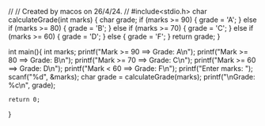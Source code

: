 //
// Created by macos on 26/4/24.
//
#include<stdio.h>
char calculateGrade(int marks) {
    char grade;
    if (marks >= 90) {
        grade = 'A';
    } else if (marks >= 80) {
        grade = 'B';
    } else if (marks >= 70) {
        grade = 'C';
    } else if (marks >= 60) {
        grade = 'D';
    } else {
        grade = 'F';
    }
    return grade;
}

int main(){
    int marks;
    printf("Mark >= 90 ==> Grade: A\n");
    printf("Mark >= 80 ==> Grade: B\n");
    printf("Mark >= 70 ==> Grade: C\n");
    printf("Mark >= 60 ==> Grade: D\n");
    printf("Mark < 60 ==> Grade: F\n");
    printf("Enter marks: ");
    scanf("%d", &marks);
    char grade = calculateGrade(marks);
    printf("\nGrade: %c\n", grade);

    return 0;
}

